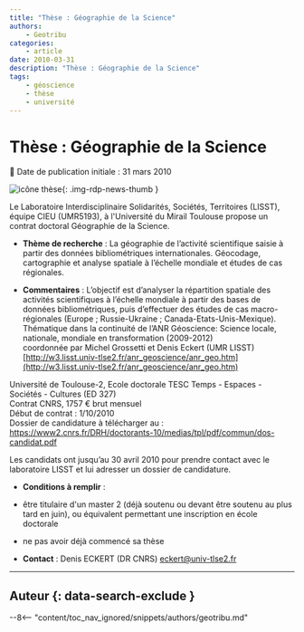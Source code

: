 ```yaml
---
title: "Thèse : Géographie de la Science"
authors:
    - Geotribu
categories:
    - article
date: 2010-03-31
description: "Thèse : Géographie de la Science"
tags:
    - géoscience
    - thèse
    - université
---
```


# Thèse : Géographie de la Science

:calendar: Date de publication initiale : 31 mars 2010

![icône thèse](https://cdn.geotribu.fr/img/logos-icones/divers/these.png "icône thèse"){: .img-rdp-news-thumb }

Le Laboratoire Interdisciplinaire Solidarités, Sociétés, Territoires (LISST), équipe CIEU (UMR5193), à l'Université du Mirail Toulouse propose un contrat doctoral Géographie de la Science.  

* **Thème de recherche** : La géographie de l’activité scientifique saisie à partir des données bibliométriques internationales. Géocodage, cartographie et analyse spatiale à l’échelle mondiale et études de cas régionales.  

* **Commentaires** : L’objectif est d’analyser la répartition spatiale des activités scientifiques à l’échelle mondiale à partir des bases de données bibliométriques, puis d’effectuer des études de cas macro-régionales (Europe ; Russie-Ukraine ; Canada-Etats-Unis-Mexique). Thématique dans la continuité de l’ANR Géoscience: Science locale, nationale, mondiale en transformation (2009-2012)  
coordonnée par Michel Grossetti et Denis Eckert (UMR LISST)
[http://w3.lisst.univ-tlse2.fr/anr_geoscience/anr_geo.htm](http://w3.lisst.univ-tlse2.fr/anr_geoscience/anr_geo.htm)

Université de Toulouse-2, Ecole doctorale TESC Temps - Espaces - Sociétés - Cultures (ED 327)  
Contrat CNRS, 1757 € brut mensuel  
Début de contrat : 1/10/2010  
Dossier de candidature à télécharger au : <https://www2.cnrs.fr/DRH/doctorants-10/medias/tpl/pdf/commun/dos-candidat.pdf>

Les candidats ont jusqu’au 30 avril 2010 pour prendre contact avec le laboratoire LISST et lui adresser un dossier de candidature.

* **Conditions à remplir** :

* être titulaire d'un master 2 (déjà soutenu ou devant être soutenu au plus tard en juin), ou équivalent permettant une inscription en école doctorale
* ne pas avoir déjà commencé sa thèse

* **Contact** : Denis ECKERT (DR CNRS) [eckert@univ-tlse2.fr](mailto:eckert@univ-tlse2.fr)

----

## Auteur {: data-search-exclude }

--8<-- "content/toc_nav_ignored/snippets/authors/geotribu.md"
